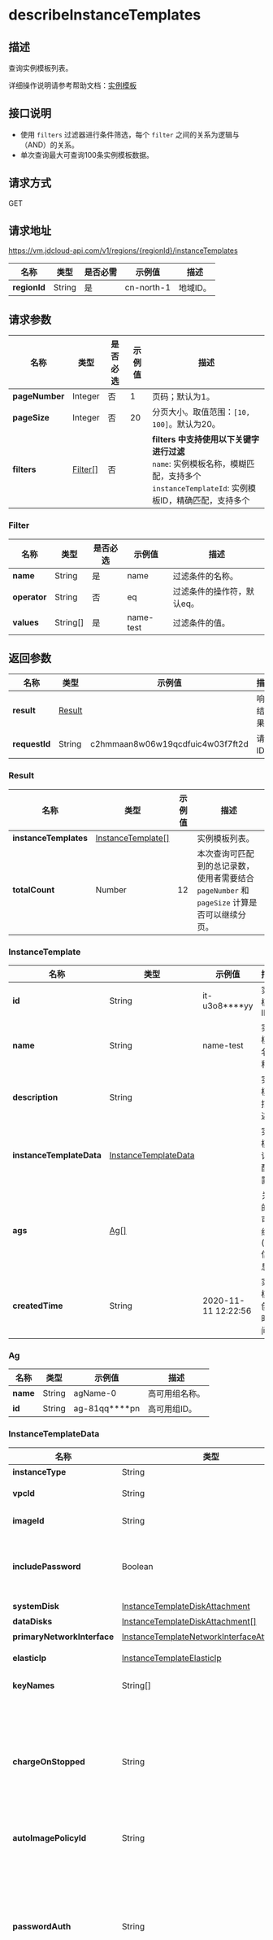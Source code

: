 # describeInstanceTemplates


## 描述

查询实例模板列表。

详细操作说明请参考帮助文档：[实例模板](https://docs.jdcloud.com/cn/virtual-machines/instance-template-overview)

## 接口说明
- 使用 `filters` 过滤器进行条件筛选，每个 `filter` 之间的关系为逻辑与（AND）的关系。
- 单次查询最大可查询100条实例模板数据。


## 请求方式
GET

## 请求地址
https://vm.jdcloud-api.com/v1/regions/{regionId}/instanceTemplates

|名称|类型|是否必需|示例值|描述|
|---|---|---|---|---|
|**regionId**|String|是|cn-north-1|地域ID。|

## 请求参数
|名称|类型|是否必选|示例值|描述|
|---|---|---|---|---|
|**pageNumber**|Integer|否|1|页码；默认为1。|
|**pageSize**|Integer|否|20|分页大小。取值范围：`[10, 100]`。默认为20。|
|**filters**|[Filter[]](describeInstanceTemplates#user-content-filter)|否| |<b>filters 中支持使用以下关键字进行过滤</b><br>`name`: 实例模板名称，模糊匹配，支持多个<br>`instanceTemplateId`: 实例模板ID，精确匹配，支持多个<br>|

### <div id="user-content-filter">Filter</div>
|名称|类型|是否必选|示例值|描述|
|---|---|---|---|---|
|**name**|String|是|name |过滤条件的名称。|
|**operator**|String|否| eq|过滤条件的操作符，默认eq。|
|**values**|String[]|是|name-test |过滤条件的值。|

## 返回参数
|名称|类型|示例值|描述|
|---|---|---|---|
|**result**|[Result](describeInstanceTemplates#user-content-result)| |响应结果。|
|**requestId**|String|c2hmmaan8w06w19qcdfuic4w03f7ft2d|请求ID。|

### <div id="user-content-result">Result</div>
|名称|类型|示例值|描述|
|---|---|---|---|
|**instanceTemplates**|[InstanceTemplate[]](describeInstanceTemplates#user-content-instancetemplate)| |实例模板列表。|
|**totalCount**|Number|12 |本次查询可匹配到的总记录数，使用者需要结合 `pageNumber` 和 `pageSize` 计算是否可以继续分页。|

### <div id="user-content-instancetemplate">InstanceTemplate</div>
|名称|类型|示例值|描述|
|---|---|---|---|
|**id**|String|it-u3o8****yy|实例模板ID|
|**name**|String|name-test |实例模板名称。|
|**description**|String| |实例模板描述。|
|**instanceTemplateData**|[InstanceTemplateData](describeInstanceTemplates#user-content-instancetemplatedata)| |实例模板详细配置。|
|**ags**|[Ag[]](describeInstanceTemplates#user-content-ag)| |关联的高可用组(ag)信息。|
|**createdTime**|String|2020-11-11 12:22:56|实例模板创建时间。|

### <div id="user-content-ag">Ag</div>
|名称|类型|示例值|描述|
|---|---|---|---|
|**name**|String|agName-0 |高可用组名称。|
|**id**|String|ag-81qq****pn|高可用组ID。|

### <div id="user-content-instancetemplatedata">InstanceTemplateData</div>
|名称|类型|示例值|描述|
|---|---|---|---|
|**instanceType**|String|g.n2.xlarge|实例规格。|
|**vpcId**|String|vpc-z9r3****p8|实例主网卡所属VPC的ID。|
|**imageId**|String|img-m5s0****29|实例使用的镜像ID。|
|**includePassword**|Boolean|true|实例模板中是否包含自定义密码。<br>`true`：包含自定义密码，`false`：未包含自定义密码。|
|**systemDisk**|[InstanceTemplateDiskAttachment](describeInstanceTemplate#user-content-instancetemplatediskattachment)| |系统盘配置。|
|**dataDisks**|[InstanceTemplateDiskAttachment[]](describeInstanceTemplate#user-content-instancetemplatediskattachment)| |数据盘配置列表。|
|**primaryNetworkInterface**|[InstanceTemplateNetworkInterfaceAttachment](describeInstanceTemplate#user-content-instancetemplatenetworkinterfaceattachment)| |主网卡配置。|
|**elasticIp**|[InstanceTemplateElasticIp](describeInstanceTemplate#user-content-instancetemplateelasticip)| |主网卡主IP关联的弹性公网IP配置。|
|**keyNames**|String[]| key-124|云主机使用的密钥对名称。|
|**chargeOnStopped**|String|keepCharging|停机不计费模式。该参数仅对按配置计费且系统盘为云硬盘的实例生效，并且不是专有宿主机中的实例。<br>`keepCharging`：停机后继续计费。<br>`stopCharging`：停机后停止计费。<br>|
|**autoImagePolicyId**|String|pol-xgsc****7e|自动镜像任务策略ID。|
|**passwordAuth**|String|true|是否允许SSH密码登录。<br>`yes`：允许SSH密码登录。<br>`no`：禁止SSH密码登录。<br>仅在指定密钥时此参数有效，指定此参数后密码即使输入也将被忽略，同时会在系统内禁用SSH密码登录。<br>|
|**imageInherit**|String| |是否使用镜像中的登录凭证，不再指定密码或密钥。<br>`yes`：使用镜像登录凭证。<br>`no`：不使用镜像登录凭证。<br>仅使用私有或共享镜像时此参数有效。若指定`imageInherit=yes`则指定的密码或密钥将无效。|

### <div id="user-content-instancetemplateelasticip">InstanceTemplateElasticIp</div>
|名称|类型|示例值|描述|
|---|---|---|---|
|**bandwidthMbps**|Integer|20|弹性公网IP的带宽上限，单位：Mbps。|
|**provider**|String|BGP|弹性公网IP线路。中心可用区目前仅提供`BGP`类型IP。|
|**chargeMode**|String|bandwith|弹性公网IP计费模式。可能值：<br>`bandwith`：按带宽计费 <br>`flow`：按流量计费。|

### <div id="user-content-instancetemplatenetworkinterfaceattachment">InstanceTemplateNetworkInterfaceAttachment</div>
|名称|类型|示例值|描述|
|---|---|---|---|
|**deviceIndex**|Integer|1|网卡设备Index。<br>对于主网卡默认Index为1。<br>|
|**autoDelete**|Boolean|true|是否随实例一起删除。可能值：<br>`true`：随实例删除。<br>`false`：不随实例删除。<br>|
|**networkInterface**|[InstanceTemplateNetworkInterface](describeInstanceTemplate#user-content-instancetemplatenetworkinterface)| |网卡设备详细配置。|

### <div id="user-content-instancetemplatenetworkinterface">InstanceTemplateNetworkInterface</div>
|名称|类型|示例值|描述|
|---|---|---|---|
|**subnetId**|String|subnet-c2p3****9o|子网ID。|
|**securityGroups**|String[]| ["sg-p2d1****ya"]|安全组ID列表。|
|**sanityCheck**|Integer| |此参数已弃用，无须关注。|

### <div id="user-content-instancetemplatediskattachment">InstanceTemplateDiskAttachment</div>
|名称|类型|示例值|描述|
|---|---|---|---|
|**diskCategory**|String|cloud|磁盘类型。<br>**系统盘**：可能值：`local`：本地系统盘， `cloud` ：云盘系统盘。<br>**数据盘**：可能值：`local` ：本地数据盘， `cloud` ：云盘数据盘。<br>|
|**autoDelete**|Boolean|true|是否随实例一起删除，即删除实例时是否自动删除此磁盘。<br>`true`：随实例删除。<br>`false`：不随实例删除。<br>|
|**instanceTemplateDisk**|[InstanceTemplateDisk](describeInstanceTemplate#user-content-instancetemplatedisk)| |云硬盘配置。|
|**deviceName**|String|vdb|磁盘逻辑挂载点。<br>**系统盘**：默认为vda。<br>**数据盘**：可能值：`[vdb~vdbm]`。<br>|
|**noDevice**|Boolean| |排除设备，使用此参数 `noDevice` 配合 `deviceName` 一起使用。<br>创建实例模板的场景下：使用此参数可以排除镜像中的数据盘。<br>示例：如果镜像中除系统盘还包含一块或多块数据盘，期望仅使用镜像中的部分磁盘，配置`deviceName=vdb`、`noDevice=true`，则表示在使用实例模板创建实例时，忽略镜像中数据盘vdb配置，不创建磁盘。|

### <div id="user-content-instancetemplatedisk">InstanceTemplateDisk</div>
|名称|类型|示例值|描述|
|---|---|---|---|
|**diskType**|String|ssd.io1|云硬盘类型。各类型介绍请参见[云硬盘类型](https://docs.jdcloud.com/cn/cloud-disk-service/specifications)。<br>可能值：<br>`ssd.gp1`：通用型SSD<br>`ssd.io1`：性能型SSD<br>`hdd.std1`：容量型HDD|
|**diskSizeGB**|Integer|50|云硬盘容量，单位为 GiB。|
|**snapshotId**|String|snapshot-h8u1****36|创建云硬盘的快照ID。|
|**policyId**|String| |云硬盘自动快照策略ID。|
|**encrypt**|Boolean| |云硬盘是否加密。<br>可能值：<br>`true`：加密<br>`false`：不加密|
|**iops**|Integer|1000|云硬盘的最大iops。|


## 请求示例
GET

```
/v1/regions/cn-north-1/instanceTemplates?pageNumber=1&pageSize=10&filters.1.name=instanceTemplateId&filters.1.values.1=it-u3o8****yy&filters.1.values.2=it-x8s0****43
```



## 返回示例
```
{
    "requestId": "d42471c562b3815823257a977c0e1647", 
    "result": {
        "instanceTemplates": [
            {
                "ags": [
                    {
                        "id": "ag-81qq****pn", 
                        "name": "testag"
                    }
                ], 
                "createdTime": "2021-01-10 21:19:58", 
                "description": "", 
                "id": "it-u3o8****yy", 
                "instanceTemplateData": {
                    "chargeOnStopped": "keepCharging", 
                    "imageId": "img-m5s0****29", 
                    "imageInherit": "no", 
                    "includePassword": false, 
                    "instanceType": "g.n2.medium", 
                    "passwordAuth": "yes", 
                    "primaryNetworkInterface": {
                        "autoDelete": true, 
                        "deviceIndex": null, 
                        "networkInterface": {
                            "ipv6AddressCount": 0, 
                            "sanityCheck": 1, 
                            "securityGroups": [
                                "sg-p2d1****ya"
                            ], 
                            "subnetId": "subnet-c2p3****9o"
                        }
                    }, 
                    "systemDisk": {
                        "autoDelete": true, 
                        "diskCategory": "cloud", 
                        "instanceTemplateDisk": {
                            "diskSizeGB": 40, 
                            "diskType": "ssd.gp1", 
                            "encrypt": false
                        }
                    }, 
                    "vpcId": "vpc-z9r3****p8"
                }, 
                "name": "test1"
            }, 
            {
                "createdTime": "2020-10-20 21:18:13", 
                "id": "it-x8s0****43", 
                "instanceTemplateData": {
                    "chargeOnStopped": "stopCharging", 
                    "imageId": "img-m5s0****29", 
                    "includePassword": false, 
                    "instanceType": "g.n2.medium", 
                    "primaryNetworkInterface": {
                        "autoDelete": true, 
                        "networkInterface": {
                            "securityGroups": [
                                "sg-p2d1****ya"
                            ], 
                            "subnetId": "subnet-c2p3****9o"
                        }
                    }, 
                    "systemDisk": {
                        "autoDelete": true, 
                        "diskCategory": "cloud", 
                        "instanceTemplateDisk": {
                            "diskSizeGB": 40, 
                            "diskType": "ssd.io1", 
                            "encrypt": false, 
                            "iops": 1200
                        }
                    }, 
                    "vpcId": "vpc-z9r3****p8"
                }, 
                "name": "test2"
            }
        ], 
        "totalCount": 2
    }
}
```

## 返回码
|HTTP状态码|错误码|描述|错误解析|
|---|---|---|---|
|**200**||OK||
|**400**|OUT_OF_RANGE|PageSize out of range|分页大小超出规定范围。|
|**500**|INTERNAL|Internal server error|系统内部错误，请稍后重试。如果多次尝试失败，请提交工单。|
|**500**|UNKNOWN|Unknown server error|服务暂时不可用，请稍后重试。如果多次尝试失败，请提交工单。|
